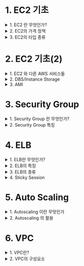
# 1. EC2 기초 

<details> <summary> 1. EC2 란 무엇인가? </summary>

## 1. EC2 란 무엇인가?

### 용어
- Elastic Compute Cloud 

### 정의
- Amazon Elastic Compush Cloud(EC2)는 안전하고 크기 조정이 가능한 컴퓨팅 파워를 클라우드에서 제공하는 웹 서비스이다.
- 개발자가 더 쉽게 웹 규모의 클라우드 컴퓨팅 작업을 할 수 있도록 설계되었다.
- Amazon EC2의 간단한 웹 서비스 인터페이스를 통해 간단하고 필요한 용량을 얻고 구성할 수 있다.
- 컴퓨팅 리소스에 대한 포괄적인 제어권을 제공하며, Amazon의 검증된 컴퓨팅 인프라에서 실행할 수 있다. 

### 특징
- 새로운 서버 인스턴스를 획득하고 부팅하는 데 필요한 시간을 단 몇 분으로 단축하므로 컴퓨팅 요구 사항의 변화에 따라 신속하게 용량을 확장하거나 축소할 수 있다.
- 실제 사용한 만큼만 요금을 지불하면 되므로, 컴퓨팅 비용이 절약된다.
- 개발자가 장애에 대한 복원력이 뛰어나고 일반적인 오류 상황에 영향을 받지 않는 애플리케이션을 구축할 수 있도록 도구를 제공한다.


</details>

<details> <summary> 2. EC2의 가격 정책 </summary>

## 2. EC2의 가격 정책

### On-Demand
- 실행하는 인스턴스에 따라 시간 또는 초당 컴퓨팅 파워로 측정된 가격을 지불
  - 약정은 필요 없음
  - 장기적인 수요 예측이 힘들거나 유연하게 EC2를 사용하고 싶을 때
  - 한번 써보고 싶을 때 

### Spot Instance
- 경매 형식으로 시장에 남는 인스턴스를 저렴하게 구매해서 쓰는  방식 
  - 최대 90%정도 저렴
  - 단 언제 도로 내주어야 할지 모름
  - 시작 종료가 자유롭거나 추가적인 컴퓨팅 파워가 필요한 경우 

### 예약 인스턴스(Reserved Instance-RI)
- 미리 일정 기간(1년~3년) 약정해서 쓰는 방식
  - 최대 75%까지 저렴 (On-Demand에 비해서)
  - 수요 예측이 확실할 때
  - 총 비용을 절감하기 위해 어느정도 기간의 약정이 가능한 사용자

### 전용 호스트(Dedicated)
- 실제 물리적인 서버를 임대하는 방식
  - 라이선스 이슈(Windows Server등)
  - 규정에 따라 필요한 경우 



</details>

<details> <summary> 3. EC2의 타입 종류 </summary>

## 3. EC2의 타입 종류

![image](https://user-images.githubusercontent.com/28394879/136486505-60bb1b4e-51f7-47c8-bbc6-681d39df87dd.png)


</details>

# 2. EC2 기초(2) 

<details> <summary> 1. EC2 와 다른 AWS 서비스들 </summary>

## 1. EC2 와 다른 AWS 서비스들

![image](https://user-images.githubusercontent.com/28394879/136922152-6d6d9a9b-6c72-476c-aecf-0f2f8e293f04.png)

</details>

<details> <summary> 2. DBS/Instance Storage </summary>

## 2. DBS/Instance Storage

### 용어 
- Elastic Block Store

### 정의 
- Amazon Elastic Block Store(EBS)는 AWS 클라우드의 Amazon EC2 인스턴스에 사용할 영구 블록 스토리지 볼륨을 제공한다.
- 각 Amazon EBS 볼륨은 가용 영역 내에 자동으로 뽁제되어 구성요소 장애로부터 보호해주고, 고가용성 및 내구성을 제공한다.
- Amazon EBS 볼륨은 워크로드 실행에 필요한 지연 시간이 잛고 일관된 성능을 제공한다.
- Amazon EBS를 사용하면 단 몇 분 내에 사용량을 많게 또는 적게 확장할 수 있으며, 프로비저닝한 부분에 대해서만 저렴한 비용을 지불한다.

![image](https://user-images.githubusercontent.com/28394879/136925202-f5785c89-9377-43ee-8fc2-45bbb47e424d.png)
- EBS Based: 반 영구적인 파일의 저장 가능
  - Snapshot 가능
  - 인스턴스 업그레이드 가능
  - STOP이 가능함
- Instance Store: 휘발성이나 빠른 방식
  - 빠르지만 저장이 필요 없는 경우
  - Stop이 불가능함 



</details>

<details> <summary> 3. AMI </summary>

## 3. AMI

### 용어
- Amazon Machine Image

### 정의
- Amazon 머신 이미지(AMI)는 인스턴스를 시작하는데 필요한 정보를 제공한다.
- 인스턴스를 시작할 때 AMI를 지정해야 한다.
- 동일한 구성의 인스턴스가 여러 개 필요할 때는 한 AMI에서 여러 인스턴스를 시작할 수 있다.
- 서로 다른 구성의 인스턴스가 필요할 때는 다양한 AMI를 사용하여 인스턴스를 시작하면 된다. 

### 특징

![image](https://user-images.githubusercontent.com/28394879/136926299-e8917a9f-404e-4a96-b485-c6722d608950.png)
- AMI는 다음을 포함한다
  - 1개 이상의 EBS 스냅샷 또는, 인스턴스 저장 지원 AMI의 경우, 인스턴스의 루트 볼륨에 대한 템플릿(예: 운영체제, 애플리케이션 서버, 애플리케이션)
  - AMI를 사용하여 인스턴스를 시작할 수 있는 AWS 계정을 제어하는 시작 권한
  - 시작될 때 인스턴스에 연결할 볼륨을 지정하는 블록 디바이스 매핑 




</details>



# 3. Security Group

<details> <summary> 1. Security Group 란 무엇인가? </summary>

## 1. Security Group 란 무엇인가?

![image](https://user-images.githubusercontent.com/28394879/136934211-085a6871-2ff6-423d-b208-88e55945c45f.png)

- 보안그룹은 인스턴스에 대한 인바운드 및 아웃바운드 트래픽을 제어하는 가상 방화벽 역할을 한다.
- VPC에서 인스턴스를 시작 할 때 최대 5개의 보안 그룹에 인스턴스를 할당할 수 있다.
- 보안 그룹은 **서브넷 수준이 아니라 인스턴스 수준에서 작동**하므로 VPC에 있는 서브넷의 각 인스턴스를 서로 다른 보안 그룹 세트에 할당할 수 있다.
- 시작 할 때 특정 그룹을 지정하지 않으면 인스턴스가 자동으로 VPC의 기본 보안 그룹에 할당된다.

</details>

<details> <summary> 2. Security Group 특징 </summary>

## 2. Security Group 특징

- 보안 장치
  - Network Access List(NACL)와 함께 방화벽의 역할을 하는 서비스
- Port 허용
  - 트래픽이 지나갈 수 있는 Port와 Source를 설정 가능
  - Deny는 불가능 -> NACL 로 가능 
- 인스턴스 단위
  - 하나의 인스턴스에 하나 이상의 SG설정 가능
  - NACL의 경우 서브넷 단위
  - 설정된 Instance는 설정한 모든 SG의 룰을 적용 받음


![image](https://user-images.githubusercontent.com/28394879/136935520-e5b45cb7-28e1-48e6-863f-02572c399284.png)

- 설정된 모든 룰을 사용해서 필터링
  - NACL의 경우 적용된 룰의 순서대로 필터링 
- Stateful  
  - Inbound로 들어온 트래픽이 별 다른 Outbound 설정 없이 나갈 수 있음
  - NACL은 Stateless

![image](https://user-images.githubusercontent.com/28394879/136936301-7550285b-8c2a-4428-9414-d4072812e38b.png)

![image](https://user-images.githubusercontent.com/28394879/136936510-05742607-16dc-4031-b1b4-972aa13cad5e.png)

</details>

# 4. ELB

<details> <summary> 1. ELB란 무엇인가? </summary>

## 1. ELB란 무엇인가?
![image](https://user-images.githubusercontent.com/28394879/137287365-896396b6-3eca-4894-afd1-6c1750340e39.png)

### 용어 
- Elastic Load Balancer

### 정의
- Elastic Load Balancing은 들어오는 애플리케이션 트래픽을 Amazon EC2 인스턴스, 컨테이너, IP 주소, Lambda 함수와 같은 여러 대상에 자동으로 분산시킨다.
- Elastic Load Balancing은 단일 가용 영역 또는 여러 가용 영역에서 다양한 애플리케이션 부하를 처리할 수 있다.
- Elastic Load Balancing이 제공하는 세 가지 로드 밸런서는 모두 애플리케이션의 내결함성에 필요한 **고가용성, 자동 확장/축소, 강력한 보안**을 갖추고 있다.

### Vertical Scale
![image](https://user-images.githubusercontent.com/28394879/137288267-d5a5a8b8-4907-44d1-9bcd-12a13be07bf1.png)

![image](https://user-images.githubusercontent.com/28394879/137288362-b1ce0bd9-4d9a-44b2-a8ee-ed6b544915a2.png)

### Horizontal Scale
![image](https://user-images.githubusercontent.com/28394879/137288510-7d1db362-be70-4dce-b59e-9c5bfe216d33.png)

![image](https://user-images.githubusercontent.com/28394879/137288634-1ed44f9c-a25e-41b1-a928-b698d694d0c2.png)


</details>

<details> <summary> 2. ELB의 특징 </summary>

## 2. ELB의 특징

- IP가 지속적으로 바뀜
  - 지속적으로 IP 주소가 바뀜
  - 따라서 도메인 기반으로 사용해야 함
- Health Check
  - 직접 트래픽을 발생시켜 Instance가 살아있는지를 체크함
  - InService, OutofService 두가지 상태로 나누어짐 
- 3가지 종류가 존재함
  - Application Load Balancer
  - Network Load Balancer
  - Classic Load Balancer



</details>

<details> <summary> 3. ELB의 종류 </summary>

## 3. ELB의 종류

### Application Load Balancer
- Application Level
- "똑똑한 놈"

### Network Load Balancer
- "빠른놈"
- Elastic IP 할당 가능 

### Classic Load Balancer
- "옛날놈"
- 요즘은 잘 안씀 


</details>

<details> <summary> 4. Sticky Session </summary>

## 4. Sticky Session

![image](https://user-images.githubusercontent.com/28394879/137290519-58ba8dec-02b3-400a-8973-20412d1fcc0b.png)
- 2개이상의 Instance가 있다고 했을때 A Instance의 웹서버에 로그인을하면 Session이 하나 발급될 것이다.
- 그런데, 한번더 요청을 했을때 B Instance의 웹서버에 요청하느라 Session이 없어 재로그인을 하라고 요청을 할 것이다.
- 이 것을 방지하기 위해 나온 것이 Sticky Session이다.
- Sticky Session은 사용자마다 어떤 인스턴스에 접근했는지를 저장해두고 다음번의 요청시에 해당하는 인스턴스로 접속할 수 있도록 해주는 것이다.





</details>



# 5. Auto Scaling

<details> <summary> 1. Autoscaling 이란 무엇인가 </summary>

## 1. Autoscaling 이란 무엇인가

- AWS Auto Scaling은 애플리케이션을 모니터링하고 용량을 자동으로 조정하여, **최대한 저렴한 비용으로 안정적**이고 예측 가능한 성능을 유지한다.
- AWS Auto Scaling을 사용하면 몇 분 만에 손쉽게 여러 서비스 전체에서 여러 리소스에 대해 애플리케이션 규모 조정을 설정 할 수 있다.

![image](https://user-images.githubusercontent.com/28394879/137873154-df8c7c15-d8a4-4c0c-9d71-2387331edfd4.png)


</details>

<details> <summary> 2. Autoscaling 의 활용 </summary>

## 2. Autoscaling 의 활용

- 최소한의 인스턴스 사용
- 원하는 만큼의 인스턴스 개수를 목표로 유지
- 최대 인스턴스 개수 이하로 인스턴스를 유지
- Availability Zone 에 골고루 분산될 수 있도록 인스턴스를 분배
- 항상 서비스가 유지될 수 있는 인스턴스를 확보 

### EC2 Auto Scaling의 구성
- Launch Configuration: 무엇을 어떻게 실행시킬 것인가?
  - EC2의 타입, 사이즈
  - AMI
  - Security Group, Key, IAM
  - User Data
- Monitoring: 언제 실행시킬 것인가? + 상태 확인
  - 예: CPU 점유율이 일정 %을 넘어섰을 때 추가로 실행 or 2개 이상이 필요한 스택에서 EC2 하나가 죽었을 때
  - Cloud Watch (And/Or) ELB 와 연계
- Desired Capacity: **얼만큼** 실행 시킬 것인가?
  - 예: 최소 1개 ~ 최대 3개
- Lifecycle Hook: 인스턴스 시작/종료 시 Callback
  - 다른 서비스와 연계하여 전/후 처리 가능 -> CloudWatch Event/SNS/SQS
  - Terminating: wait/Terminating: Proceed 상태로 전환
  - 기본 3600초 동안 기다림 ( 기다리는 동안 이미지 백업이나 로그 백업 등의 작업을 할 수 있게끔 )

### EC2 Auto Scaling의 순서도
![image](https://user-images.githubusercontent.com/28394879/137876824-8fb023db-f32b-4959-93c4-a1c930bf792f.png)


</details>


# 6. VPC

<details> <summary> 1. VPC란? </summary>

## 1. VPC란?

- Amazon Virtual Private Cloud(VPC)를 사용하면 AWS 클라우드에서 **논리적으로 격리된 공간**을 프로비저닝 하여 고객이 정의하는 **가상 네트워크**에서 AWS 리소스를 시작할 수 있다.   
- **IP 주소 범위 선택, 서브넷 생성, 라우팅 테이블 및 네트워크 게이트 구성** 등 가상 네트워킹 환성을 완벽하게 제어할 수 있다. 
- VPC에서 IPv4와 IPv6를 모두 사용하여 리소스와 애플리케이션에 안전하고 쉽게 액세스 할 수 있다.

- Default VPC
  - 계정 생성 시 자동으로 셋업 되어 있음(모든 리전에)
  - 모든 서브넷의 인터넷 접근이 가능함
  - EC2가 퍼블릭 IP와 Private IP 모두 가지고 있음
  - 삭제시 복구 불가
- Custom VPC
  - 새로 만들어야 함
  - Default VPC의 특징을 가지고 있지 않음 

- VPC를 사용하여 할 수 있는 일들
  - EC2 실행 가능
  - 서브넷을 구성 가능
  - 보안 설정(Ip block, 인터넷에 노출되지 않은 EC2 구성 등) 가능
- VPC Peering: VPC간에 연결
  - Transitive Peering 불가능: 한 다리 건너 연결 되어 있다고 해서 Peering이 된 것이 아님
- VPC Flow Log
  - VPC의 로그를 CloudWatch에 저장 가능
- IP 대역 지정 가능
- Region에 하나: 다른 Region으로 확장 불가능 

</details>

<details> <summary> 2. VPC의 구성요소 </summary>

## 2. VPC의 구성요소

![image](https://user-images.githubusercontent.com/28394879/141058705-4ac55134-69e5-441a-b1ba-3b4f71c90e28.png)

1. **A**vailability **Z**one
2. Subnet
3. **I**nternet **G**ate **W**ay
4. **N**etwork **A**ccess **C**ontrol **L**ist/Secuirty Group
5. Route Table
6. **N**etwork **A**ddress **T**ranslation Instance/NAT Gateway
7. Bastion Host
8. VPC Endpoint


### Availability Zone
- 물리적으로 분리되어 있는 인프라가 모여 있는 데이터 센터
- 고가용성을 위해서 항상 일정 거리 이상 떨어져 있음
- 하나의 리전은 2개 이상의 AZ로 이루어져 있음 
  - 계정 1의 AZ-A는 계정 2의 AZ-A와 다른곳에 있음 

![image](https://user-images.githubusercontent.com/28394879/141059214-0bf68399-1fb8-4a6e-9b75-83d29d2cb893.png)

### Subnet
- VPC의 하위 단위
- 하나의 AZ에만 생성 가능: 다른 AZ로 확장 불가 
  - 하나의 AZ에는 여러 Subnet 생성 가능 
- Private Subnet: 인터넷에 접근 불가능한 Subnet
- Public Subnet: 인터넷에 접근 가능한 Subnet
- CIDR block range 설정 가능 

### Internet Gateway(IGW)
- 인터넷으로 나가는 경로 
- 고가용성이 확보되어 있음 
- IGW로 연결되어 있지 않은 서브넷=Private Subnet
- Route Table에서 연결해줘야 함


### NACL/Security Group
- 검문소
- NACL => Stateless, SG => Stateful
- 기본적으로 VPC 생성시 만들어줌
- Deny는 NACL에서만 가능

### Route Table
![image](https://user-images.githubusercontent.com/28394879/141064479-4e31b75a-e564-40a1-8574-306f150a2def.png)

- 트래픽이 어디로 가야 할지 알려주는 이정표
- 기본적으로 VPC 생성시 만들어줌 


### NAT Instance/NAT Gateway

![image](https://user-images.githubusercontent.com/28394879/141087041-97f1c809-eb26-4950-88ea-5b900c7637e6.png)

- Private Instance가 외부의 인터넷과 통신하기 위한 통로 
- NAT Instance는 단일 Instance / NAT Gateway는 AWS에서 제공하는 서비스
- NAT Instance를 사용할 때 Source/Destination Check을 해제해야 함 
- NAT Instance는 Public Subnet에 있어야 함


### Bastion Host

- Private Instance 에 접근하기 위한 Instance 
- Public Subnet에 위치해야 함


</details>